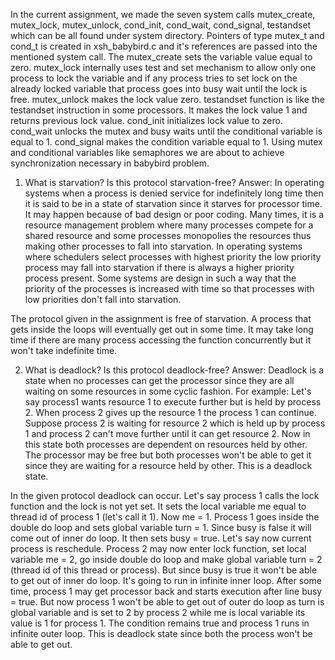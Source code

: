 In the current assignment, we made the seven system calls mutex_create, mutex_lock, mutex_unlock, cond_init, cond_wait, cond_signal, testandset which can be all found under system directory. Pointers of type mutex_t and cond_t is created in xsh_babybird.c and it's references are passed into the mentioned system call. The mutex_create sets the variable value equal to zero. mutex_lock internally uses test and set mechanism to allow only one process to lock the variable and if any process tries to set lock on the already locked variable that process goes into busy wait until the lock is free. mutex_unlock makes the lock value zero. testandset function is like the testandset instruction in some processors. It makes the lock value 1 and returns previous lock value. cond_init initializes lock value to zero. cond_wait unlocks the mutex and busy waits until the conditional variable is equal to 1. cond_signal makes the condition variable equal to 1. Using mutex and conditional variables like semaphores we are about to achieve synchronization necessary in babybird problem.





1. What is starvation? Is this protocol starvation-free?
Answer: In operating systems when a process is denied service for indefinitely long time then it is said to be in a state of starvation since it starves for processor time. It may happen because of bad design or poor coding. Many times, it is a resource management problem where many processes compete for a shared resource and some processes monopolies the resources thus making other processes to fall into starvation. In operating systems where schedulers select processes with highest priority the low priority process may fall into starvation if there is always a higher priority process present. Some systems are design in such a way that the priority of the processes is increased with time so that processes with low priorities don't fall into starvation. 

The protocol given in the assignment is free of starvation. A process that gets inside the loops will eventually get out in some time. It may take long time if there are many process accessing the function concurrently but it won't take indefinite time.

2. What is deadlock? Is this protocol deadlock-free?
Answer: Deadlock is a state when no processes can get the processor since they are all waiting on some resources in some cyclic fashion.
For example: Let's say process1 wants resource 1 to execute further but is held by process 2. When process 2 gives up the resource 1 the process 1 can continue. Suppose process 2 is waiting for resource 2 which is held up by process 1 and process 2 can't move further until it can get resource 2. Now in this state both processes are dependent on resources held by other. The processor may be free but both processes won't be able to get it since they are waiting for a resource held by other. This is a deadlock state.

In the given protocol deadlock can occur. Let's say process 1 calls the lock function and the lock is not yet set. It sets the local variable me equal to thread id of process 1 (let's call it 1). Now me = 1. Process 1 goes inside the double do loop and sets global variable turn = 1. Since busy is false it will come out of inner do loop. It then sets busy = true. Let's say now current process is reschedule. Process 2 may now enter lock function, set local variable me = 2, go inside double do loop and make global variable turn = 2 (thread id of this thread or process). But since busy is true it won't be able to get out of inner do loop. It's going to run in infinite inner loop. After some time, process 1 may get processor back and starts execution after line busy = true. But now process 1 won't be able to get out of outer do loop as turn is global variable and is set to 2 by process 2 while me is local variable its value is 1 for process 1. The condition remains true and process 1 runs in infinite outer loop. This is deadlock state since both the process won't be able to get out.